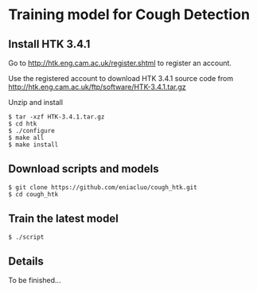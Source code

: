 # Training model for Cough Detection
## Install HTK 3.4.1
Go to http://htk.eng.cam.ac.uk/register.shtml to register an account.

Use the registered account to download HTK 3.4.1 source code from http://htk.eng.cam.ac.uk/ftp/software/HTK-3.4.1.tar.gz

Unzip and install

    $ tar -xzf HTK-3.4.1.tar.gz
    $ cd htk
    $ ./configure
    $ make all
    $ make install
    
## Download scripts and models
    $ git clone https://github.com/eniacluo/cough_htk.git
    $ cd cough_htk
    
## Train the latest model
    $ ./script

## Details
To be finished...
